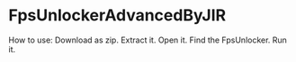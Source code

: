 # FpsUnlockerAdvancedByJIR
How to use:
Download as zip.
Extract it.
Open it.
Find the FpsUnlocker.
Run it.
